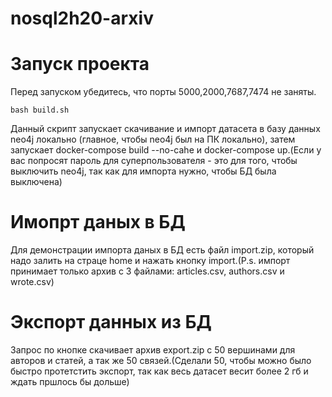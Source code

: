# nosql2h20-arxiv

# Запуск проекта
Перед запуском убедитесь, что порты 5000,2000,7687,7474 не заняты.
```
bash build.sh
```
Данный скрипт запускает скачивание и импорт датасета в базу данных neo4j локально (главное, чтобы neo4j был на ПК локально), затем запускает docker-compose build --no-cahe и docker-compose up.(Если у вас попросят пароль для суперпользователя - это для того, чтобы выключить neo4j, так как для импорта нужно, чтобы БД была выключена)

# Имопрт даных в БД
Для демонстрации импорта даных в БД есть файл import.zip, который надо залить на страце home и нажать кнопку import.(P.s. импорт принимает только архив с 3 файлами: articles.csv, authors.csv и wrote.csv)

# Экспорт данных из БД
Запрос по кнопке скачивает архив export.zip с 50 вершинами для авторов и статей, а так же 50 связей.(Сделали 50, чтобы можно было быстро протетстить экспорт, так как весь датасет весит более 2 гб и ждать пршлось бы дольше)
